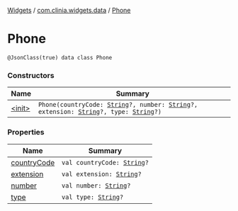 [Widgets](../../index.md) / [com.clinia.widgets.data](../index.md) / [Phone](./index.md)

# Phone

`@JsonClass(true) data class Phone`

### Constructors

| Name | Summary |
|---|---|
| [&lt;init&gt;](-init-.md) | `Phone(countryCode: `[`String`](https://kotlinlang.org/api/latest/jvm/stdlib/kotlin/-string/index.html)`?, number: `[`String`](https://kotlinlang.org/api/latest/jvm/stdlib/kotlin/-string/index.html)`?, extension: `[`String`](https://kotlinlang.org/api/latest/jvm/stdlib/kotlin/-string/index.html)`?, type: `[`String`](https://kotlinlang.org/api/latest/jvm/stdlib/kotlin/-string/index.html)`?)` |

### Properties

| Name | Summary |
|---|---|
| [countryCode](country-code.md) | `val countryCode: `[`String`](https://kotlinlang.org/api/latest/jvm/stdlib/kotlin/-string/index.html)`?` |
| [extension](extension.md) | `val extension: `[`String`](https://kotlinlang.org/api/latest/jvm/stdlib/kotlin/-string/index.html)`?` |
| [number](number.md) | `val number: `[`String`](https://kotlinlang.org/api/latest/jvm/stdlib/kotlin/-string/index.html)`?` |
| [type](type.md) | `val type: `[`String`](https://kotlinlang.org/api/latest/jvm/stdlib/kotlin/-string/index.html)`?` |
